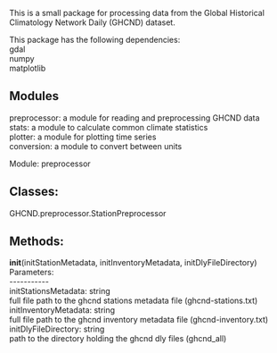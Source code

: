 This is a small package for processing data from the Global Historical Climatology Network Daily (GHCND) dataset.

This package has the following dependencies:  
gdal  
numpy  
matplotlib  

Modules  
-----------  
preprocessor: a module for reading and preprocessing GHCND data  
stats: a module to calculate common climate statistics  
plotter: a module for plotting time series  
conversion: a module to convert between units  
  
  
Module: preprocessor  
  
Classes:  
---------  
GHCND.preprocessor.StationPreprocessor  
  
Methods:  
-----------  
__init__(initStationMetadata, initInventoryMetadata, initDlyFileDirectory)  
    Parameters:  
    -----------  
    initStationsMetadata: string  
        full file path to the ghcnd stations metadata file (ghcnd-stations.txt)  
    initInventoryMetadata: string  
        full file path to the ghcnd inventory metadata file (ghcnd-inventory.txt)  
    initDlyFileDirectory: string  
        path to the directory holding the ghcnd dly files (ghcnd_all)  
        
        
